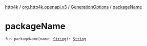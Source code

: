 [http4k](../../index.md) / [org.http4k.openapi.v3](../index.md) / [GenerationOptions](index.md) / [packageName](./package-name.md)

# packageName

`fun packageName(name: `[`String`](https://kotlinlang.org/api/latest/jvm/stdlib/kotlin/-string/index.html)`): `[`String`](https://kotlinlang.org/api/latest/jvm/stdlib/kotlin/-string/index.html)
